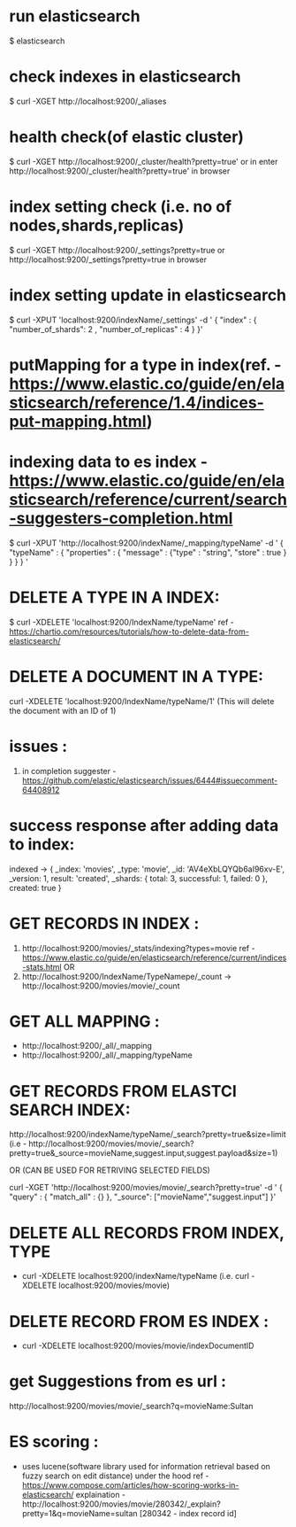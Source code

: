 # run elasticsearch
$ elasticsearch
# check indexes in elasticsearch
$ curl -XGET http://localhost:9200/_aliases
# health check(of elastic cluster)
$  curl -XGET http://localhost:9200/_cluster/health?pretty=true' or in enter    http://localhost:9200/_cluster/health?pretty=true' in browser

# index setting check (i.e. no of nodes,shards,replicas)
$ curl -XGET http://localhost:9200/_settings?pretty=true or http://localhost:9200/_settings?pretty=true in browser
# index setting update in elasticsearch
$ curl -XPUT 'localhost:9200/indexName/_settings' -d '
{
  "index" : {
    "number_of_shards": 2 ,
    "number_of_replicas" : 4
  }
}'

# putMapping for a type in index(ref. - https://www.elastic.co/guide/en/elasticsearch/reference/1.4/indices-put-mapping.html)
# indexing data to es index -https://www.elastic.co/guide/en/elasticsearch/reference/current/search-suggesters-completion.html

$ curl -XPUT 'http://localhost:9200/indexName/_mapping/typeName' -d '
{
    "typeName" : {
        "properties" : {
            "message" : {"type" : "string", "store" : true }
        }
    }
}
'

# DELETE A TYPE IN A INDEX:
$ curl -XDELETE 'localhost:9200/IndexName/typeName'
ref - https://chartio.com/resources/tutorials/how-to-delete-data-from-elasticsearch/

# DELETE A DOCUMENT IN A TYPE:
curl -XDELETE 'localhost:9200/IndexName/typeName/1' (This will delete the document with an ID of 1)

# issues :
 1) in completion suggester - https://github.com/elastic/elasticsearch/issues/6444#issuecomment-64408912


 # success response after adding data to index:

 indexed -> { _index: 'movies',
  _type: 'movie',
  _id: 'AV4eXbLQYQb6aI96xv-E',
  _version: 1,
  result: 'created',
  _shards: { total: 3, successful: 1, failed: 0 },
  created: true }


# GET RECORDS IN INDEX :
 1) http://localhost:9200/movies/_stats/indexing?types=movie
ref - https://www.elastic.co/guide/en/elasticsearch/reference/current/indices-stats.html OR
2) http://localhost:9200/IndexName/TypeNamepe/_count -> http://localhost:9200/movies/movie/_count

# GET ALL MAPPING :
 - http://localhost:9200/_all/_mapping
 - http://localhost:9200/_all/_mapping/typeName

# GET RECORDS FROM ELASTCI SEARCH INDEX:
http://localhost:9200/indexName/typeName/_search?pretty=true&size=limit
(i.e - http://localhost:9200/movies/movie/_search?pretty=true&_source=movieName,suggest.input,suggest.payload&size=1)

OR  (CAN BE USED FOR RETRIVING SELECTED FIELDS)

curl -XGET 'http://localhost:9200/movies/movie/_search?pretty=true' -d '
{
    "query" : {
        "match_all" : {}
    },
    "_source": ["movieName","suggest.input"]
}'

# DELETE ALL RECORDS FROM INDEX, TYPE
- curl -XDELETE localhost:9200/indexName/typeName
(i.e. curl -XDELETE localhost:9200/movies/movie)

# DELETE RECORD FROM ES INDEX :
 - curl -XDELETE localhost:9200/movies/movie/indexDocumentID


# get Suggestions from es url :
http://localhost:9200/movies/movie/_search?q=movieName:Sultan




# ES scoring :
 - uses lucene(software library used for information retrieval based on fuzzy search on edit distance) under the hood
ref - https://www.compose.com/articles/how-scoring-works-in-elasticsearch/
explaination -
http://localhost:9200/movies/movie/280342/_explain?pretty=1&q=movieName=sultan [280342 - index record id]
